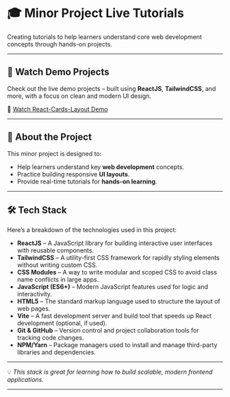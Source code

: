# 🎓 Minor Project Live Tutorials

Creating tutorials to help learners understand core web development concepts through hands-on projects.

---

## 🚀 Watch Demo Projects

Check out the live demo projects – built using **ReactJS**, **TailwindCSS**, and more, with a focus on clean and modern UI design.

🔗 [Watch React-Cards-Layout Demo](https://www.linkedin.com/posts/ram-3bb99a297_reactjs-tailwindcss-ux-activity-7320696223152144384-86sO/?utm_source=share&utm_medium=member_desktop&rcm=ACoAAEfe-r8Bfy4ftjq7Fnmq5pFKJOV-O0crV84)

---

## 📘 About the Project

This minor project is designed to:

- Help learners understand key **web development** concepts.
- Practice building responsive **UI layouts**.
- Provide real-time tutorials for **hands-on learning**.

---

## 🛠️ Tech Stack

Here’s a breakdown of the technologies used in this project:

- **ReactJS** – A JavaScript library for building interactive user interfaces with reusable components.
- **TailwindCSS** – A utility-first CSS framework for rapidly styling elements without writing custom CSS.
- **CSS Modules** – A way to write modular and scoped CSS to avoid class name conflicts in large apps.
- **JavaScript (ES6+)** – Modern JavaScript features used for logic and interactivity.
- **HTML5** – The standard markup language used to structure the layout of web pages.
- **Vite** – A fast development server and build tool that speeds up React development (optional, if used).
- **Git & GitHub** – Version control and project collaboration tools for tracking code changes.
- **NPM/Yarn** – Package managers used to install and manage third-party libraries and dependencies.

---

💡 *This stack is great for learning how to build scalable, modern frontend applications.*


---
